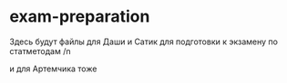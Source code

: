 # exam-preparation
Здесь будут файлы для Даши и Сатик для подготовки к экзамену по статметодам /n


и для Артемчика тоже

